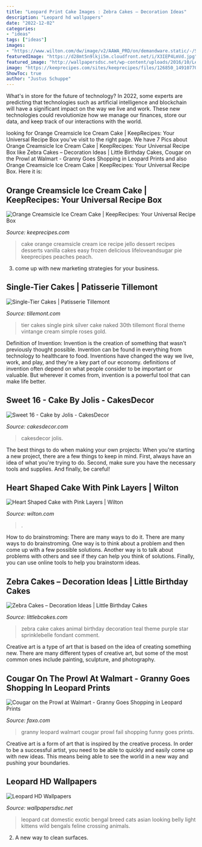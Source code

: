 ```yaml
---
title: "Leopard Print Cake Images : Zebra Cakes – Decoration Ideas"
description: "Leopard hd wallpapers"
date: "2022-12-02"
categories:
- "ideas"
tags: ["ideas"]
images:
- "https://www.wilton.com/dw/image/v2/AAWA_PRD/on/demandware.static/-/Sites-wilton-project-master/default/dw941243e5/images/project/WLPROJ-9107/HeEaLaFe_42691.jpg?sw=1440&amp;sh=750&amp;sm=fit"
featuredImage: "https://d28mt5n9lkji5m.cloudfront.net/i/X3IEP4LmVd.jpg"
featured_image: "http://wallpapersdsc.net/wp-content/uploads/2016/10/Leopard-Cat-full-HD.jpg"
image: "https://keeprecipes.com/sites/keeprecipes/files/126850_1491077080_0.jpg"
ShowToc: true
author: "Justus Schuppe"
---
```



What's in store for the future of technology?
In 2022, some experts are predicting that technologies such as artificial intelligence and blockchain will have a significant impact on the way we live and work. These new technologies could revolutionize how we manage our finances, store our data, and keep track of our interactions with the world.

	

		
looking for Orange Creamsicle Ice Cream Cake | KeepRecipes: Your Universal Recipe Box you've visit to the right page. We have 7 Pics about Orange Creamsicle Ice Cream Cake | KeepRecipes: Your Universal Recipe Box like Zebra Cakes – Decoration Ideas | Little Birthday Cakes, Cougar on the Prowl at Walmart - Granny Goes Shopping in Leopard Prints and also Orange Creamsicle Ice Cream Cake | KeepRecipes: Your Universal Recipe Box. Here it is:
		
    
## Orange Creamsicle Ice Cream Cake | KeepRecipes: Your Universal Recipe Box

<img loading=lazy src="https://keeprecipes.com/sites/keeprecipes/files/126850_1491077080_0.jpg" onerror="this.onerror=null;this.src='https://tse2.mm.bing.net/th?id=OIP.1hTL-PROziOHSrlypfE3VAHaKz&amp;pid=15.1';" alt="Orange Creamsicle Ice Cream Cake | KeepRecipes: Your Universal Recipe Box">

_Source: keeprecipes.com_

>cake orange creamsicle cream ice recipe jello dessert recipes desserts vanilla cakes easy frozen delicious lifeloveandsugar pie keeprecipes peaches peach. 

	

3. come up with new marketing strategies for your business.

    
## Single-Tier Cakes | Patisserie Tillemont

<img loading=lazy src="https://www.tillemont.com/wp-content/uploads/photo-gallery-plugin/photo-gallery/import/single_tier_cakes-pink_silver_30-6.jpg" onerror="this.onerror=null;this.src='https://tse2.mm.bing.net/th?id=OIP.Girdax7WBXt-4eKXQtopzAAAAA&amp;pid=15.1';" alt="Single-Tier Cakes | Patisserie Tillemont">

_Source: tillemont.com_

>tier cakes single pink silver cake naked 30th tillemont floral theme vintange cream simple roses gold. 

	

Definition of Invention:
Invention is the creation of something that wasn't previously thought possible. Invention can be found in everything from technology to healthcare to food. Inventions have changed the way we live, work, and play, and they're a key part of our economy. definitions of invention often depend on what people consider to be important or valuable. But wherever it comes from, invention is a powerful tool that can make life better.

    
## Sweet 16 - Cake By Jolis - CakesDecor

<img loading=lazy src="https://pic.cakesdecor.com/m/nv1xxh78hplhiiabyfxp.jpg" onerror="this.onerror=null;this.src='https://tse1.mm.bing.net/th?id=OIP.LTZYe6DZSeYnLSJo3wviNAHaJ3&amp;pid=15.1';" alt="Sweet 16 - Cake by Jolis - CakesDecor">

_Source: cakesdecor.com_

>cakesdecor jolis. 

	

The best things to do when making your own projects:
When you're starting a new project, there are a few things to keep in mind. First, always have an idea of what you're trying to do. Second, make sure you have the necessary tools and supplies. And finally, be careful!

    
## Heart Shaped Cake With Pink Layers | Wilton

<img loading=lazy src="https://www.wilton.com/dw/image/v2/AAWA_PRD/on/demandware.static/-/Sites-wilton-project-master/default/dw941243e5/images/project/WLPROJ-9107/HeEaLaFe_42691.jpg?sw=1440&amp;sh=750&amp;sm=fit" onerror="this.onerror=null;this.src='https://tse2.mm.bing.net/th?id=OIP.NQXxpDyaDDeD3zatPSuA0QHaHa&amp;pid=15.1';" alt="Heart Shaped Cake with Pink Layers | Wilton">

_Source: wilton.com_

>. 

	

How to do brainstroming: There are many ways to do it.
There are many ways to do brainstroming. One way is to think about a problem and then come up with a few possible solutions. Another way is to talk about problems with others and see if they can help you think of solutions. Finally, you can use online tools to help you brainstorm ideas.

    
## Zebra Cakes – Decoration Ideas | Little Birthday Cakes

<img loading=lazy src="http://www.littlebcakes.com/wp-content/uploads/2014/01/Zebra-Cake-Pictures.jpg" onerror="this.onerror=null;this.src='https://tse2.mm.bing.net/th?id=OIP.Amx5WXNzzEtwMSk6dkhg8AHaJ4&amp;pid=15.1';" alt="Zebra Cakes – Decoration Ideas | Little Birthday Cakes">

_Source: littlebcakes.com_

>zebra cake cakes animal birthday decoration teal theme purple star sprinklebelle fondant comment. 

	

Creative art is a type of art that is based on the idea of creating something new. There are many different types of creative art, but some of the most common ones include painting, sculpture, and photography.

    
## Cougar On The Prowl At Walmart - Granny Goes Shopping In Leopard Prints

<img loading=lazy src="https://d28mt5n9lkji5m.cloudfront.net/i/X3IEP4LmVd.jpg" onerror="this.onerror=null;this.src='https://tse3.mm.bing.net/th?id=OIP.x8eqIFOEtkyu1Psd0S085gHaNS&amp;pid=15.1';" alt="Cougar on the Prowl at Walmart - Granny Goes Shopping in Leopard Prints">

_Source: faxo.com_

>granny leopard walmart cougar prowl fail shopping funny goes prints. 

	

Creative art is a form of art that is inspired by the creative process. In order to be a successful artist, you need to be able to quickly and easily come up with new ideas. This means being able to see the world in a new way and pushing your boundaries.

    
## Leopard HD Wallpapers

<img loading=lazy src="http://wallpapersdsc.net/wp-content/uploads/2016/10/Leopard-Cat-full-HD.jpg" onerror="this.onerror=null;this.src='https://tse3.mm.bing.net/th?id=OIP.N72aWvVmHrJm5BpfTAdWHAHaFj&amp;pid=15.1';" alt="Leopard HD Wallpapers">

_Source: wallpapersdsc.net_

>leopard cat domestic exotic bengal breed cats asian looking belly light kittens wild bengals feline crossing animals. 

	

2. A new way to clean surfaces.

